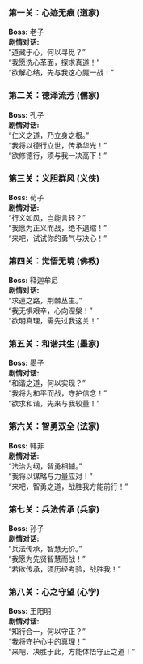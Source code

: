 
### 第一关：心迹无痕 (道家)
**Boss:** 老子  
**剧情对话:**  
“道藏于心，何以寻觅？”  
“我愿洗心革面，探求真道！”  
“欲解心结，先与我这心魔一战！”

### 第二关：德泽流芳 (儒家)
**Boss:** 孔子  
**剧情对话:**  
“仁义之道，乃立身之根。”  
“我将以德行立世，传承华光！”  
“欲修德行，须与我一决高下！”

### 第三关：义胆群风 (义侠)
**Boss:** 荀子  
**剧情对话:**  
“行义如风，岂能言轻？”  
“我愿为正义而战，绝不退缩！”  
“来吧，试试你的勇气与决心！”

### 第四关：觉悟无境 (佛教)
**Boss:** 释迦牟尼  
**剧情对话:**  
“求道之路，荆棘丛生。”  
“我无惧艰辛，心向涅槃！”  
“欲明真理，需先过我这关！”

### 第五关：和谐共生 (墨家)
**Boss:** 墨子  
**剧情对话:**  
“和谐之道，何以实现？”  
“我将为和平而战，守护信念！”  
“欲求和谐，先来与我较量！”

### 第六关：智勇双全 (法家)
**Boss:** 韩非  
**剧情对话:**  
“法治为纲，智勇相辅。”  
“我将以谋略与力量应对！”  
“来吧，智勇之道，战胜我方能前行！”

### 第七关：兵法传承 (兵家)
**Boss:** 孙子  
**剧情对话:**  
“兵法传承，智慧无价。”  
“我愿为先贤智慧而战！”  
“若欲传承，须历经考验，战胜我！”

### 第八关：心之守望 (心学)
**Boss:** 王阳明  
**剧情对话:**  
“知行合一，何以守正？”  
“我将守护心中的真理！”  
“来吧，决胜于此，方能体悟守正之道！”
